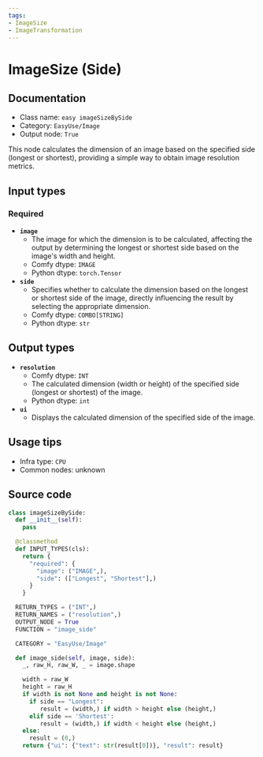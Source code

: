 ```yaml
---
tags:
- ImageSize
- ImageTransformation
---
```


# ImageSize (Side)
## Documentation
- Class name: `easy imageSizeBySide`
- Category: `EasyUse/Image`
- Output node: `True`

This node calculates the dimension of an image based on the specified side (longest or shortest), providing a simple way to obtain image resolution metrics.
## Input types
### Required
- **`image`**
    - The image for which the dimension is to be calculated, affecting the output by determining the longest or shortest side based on the image's width and height.
    - Comfy dtype: `IMAGE`
    - Python dtype: `torch.Tensor`
- **`side`**
    - Specifies whether to calculate the dimension based on the longest or shortest side of the image, directly influencing the result by selecting the appropriate dimension.
    - Comfy dtype: `COMBO[STRING]`
    - Python dtype: `str`
## Output types
- **`resolution`**
    - Comfy dtype: `INT`
    - The calculated dimension (width or height) of the specified side (longest or shortest) of the image.
    - Python dtype: `int`
- **`ui`**
    - Displays the calculated dimension of the specified side of the image.
## Usage tips
- Infra type: `CPU`
- Common nodes: unknown


## Source code
```python
class imageSizeBySide:
  def __init__(self):
    pass

  @classmethod
  def INPUT_TYPES(cls):
    return {
      "required": {
        "image": ("IMAGE",),
        "side": (["Longest", "Shortest"],)
      }
    }

  RETURN_TYPES = ("INT",)
  RETURN_NAMES = ("resolution",)
  OUTPUT_NODE = True
  FUNCTION = "image_side"

  CATEGORY = "EasyUse/Image"

  def image_side(self, image, side):
    _, raw_H, raw_W, _ = image.shape

    width = raw_W
    height = raw_H
    if width is not None and height is not None:
      if side == "Longest":
         result = (width,) if width > height else (height,)
      elif side == 'Shortest':
         result = (width,) if width < height else (height,)
    else:
      result = (0,)
    return {"ui": {"text": str(result[0])}, "result": result}

```
